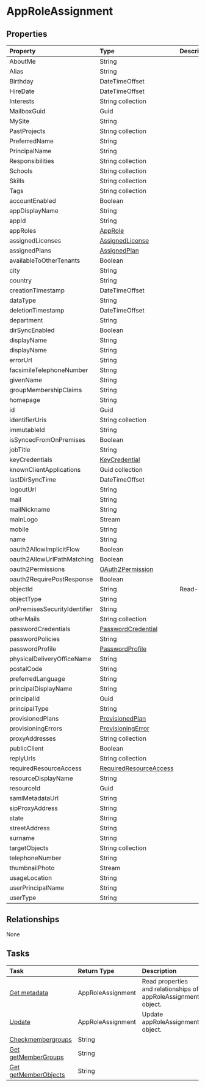 # AppRoleAssignment



## Properties
| Property	   | Type	|Description|
|:---------------|:--------|:----------|
|AboutMe|String||
|Alias|String||
|Birthday|DateTimeOffset||
|HireDate|DateTimeOffset||
|Interests|String collection||
|MailboxGuid|Guid||
|MySite|String||
|PastProjects|String collection||
|PreferredName|String||
|PrincipalName|String||
|Responsibilities|String collection||
|Schools|String collection||
|Skills|String collection||
|Tags|String collection||
|accountEnabled|Boolean||
|appDisplayName|String||
|appId|String||
|appRoles|[AppRole](approle.md)||
|assignedLicenses|[AssignedLicense](assignedlicense.md)||
|assignedPlans|[AssignedPlan](assignedplan.md)||
|availableToOtherTenants|Boolean||
|city|String||
|country|String||
|creationTimestamp|DateTimeOffset||
|dataType|String||
|deletionTimestamp|DateTimeOffset||
|department|String||
|dirSyncEnabled|Boolean||
|displayName|String||
|displayName|String||
|errorUrl|String||
|facsimileTelephoneNumber|String||
|givenName|String||
|groupMembershipClaims|String||
|homepage|String||
|id|Guid||
|identifierUris|String collection||
|immutableId|String||
|isSyncedFromOnPremises|Boolean||
|jobTitle|String||
|keyCredentials|[KeyCredential](keycredential.md)||
|knownClientApplications|Guid collection||
|lastDirSyncTime|DateTimeOffset||
|logoutUrl|String||
|mail|String||
|mailNickname|String||
|mainLogo|Stream||
|mobile|String||
|name|String||
|oauth2AllowImplicitFlow|Boolean||
|oauth2AllowUrlPathMatching|Boolean||
|oauth2Permissions|[OAuth2Permission](oauth2permission.md)||
|oauth2RequirePostResponse|Boolean||
|objectId|String| Read-only.|
|objectType|String||
|onPremisesSecurityIdentifier|String||
|otherMails|String collection||
|passwordCredentials|[PasswordCredential](passwordcredential.md)||
|passwordPolicies|String||
|passwordProfile|[PasswordProfile](passwordprofile.md)||
|physicalDeliveryOfficeName|String||
|postalCode|String||
|preferredLanguage|String||
|principalDisplayName|String||
|principalId|Guid||
|principalType|String||
|provisionedPlans|[ProvisionedPlan](provisionedplan.md)||
|provisioningErrors|[ProvisioningError](provisioningerror.md)||
|proxyAddresses|String collection||
|publicClient|Boolean||
|replyUrls|String collection||
|requiredResourceAccess|[RequiredResourceAccess](requiredresourceaccess.md)||
|resourceDisplayName|String||
|resourceId|Guid||
|samlMetadataUrl|String||
|sipProxyAddress|String||
|state|String||
|streetAddress|String||
|surname|String||
|targetObjects|String collection||
|telephoneNumber|String||
|thumbnailPhoto|Stream||
|usageLocation|String||
|userPrincipalName|String||
|userType|String||

## Relationships
None


## Tasks

| Task		   | Return Type	|Description|
|:---------------|:--------|:----------|
|[Get metadata](../api/approleassignment_get.md) | AppRoleAssignment |Read properties and relationships of appRoleAssignment object.|
|[Update](../api/approleassignment_update.md) | AppRoleAssignment	|Update appRoleAssignment object. |
|[Checkmembergroups](../api/approleassignment_checkmembergroups.md)|String||
|[Get getMemberGroups](../api/approleassignment_getmembergroups.md)|String||
|[Get getMemberObjects](../api/approleassignment_getmemberobjects.md)|String||
